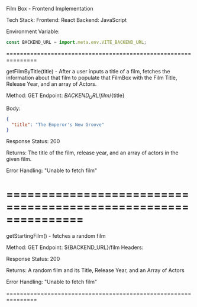 Film Box - Frontend Implementation

Tech Stack:
Frontend: React
Backend: JavaScript

Environment Variable:

```jsx
const BACKEND_URL = import.meta.env.VITE_BACKEND_URL;
```

===============================================================

getFilmByTitle(title) - After a user inputs a title of a film, fetches the information about that film to populate that FilmBox with the Film Title, Release Year, and an array of Actors.

Method: GET
Endpoint: ${BACKEND_URL}/film/${title}

Body:

```json
{
  "title": "The Emperor's New Groove"
}
```

Response Status: 200

Returns: The title of the film, release year, and an array of actors in the given film.

Error Handling: "Unable to fetch film"

# ===============================================================

getStartingFilm() - fetches a random film

Method: GET
Endpoint: ${BACKEND_URL}/film
Headers:

Response Status: 200

Returns: A random film and its Title, Release Year, and an Array of Actors

Error Handling: "Unable to fetch film"

===============================================================
